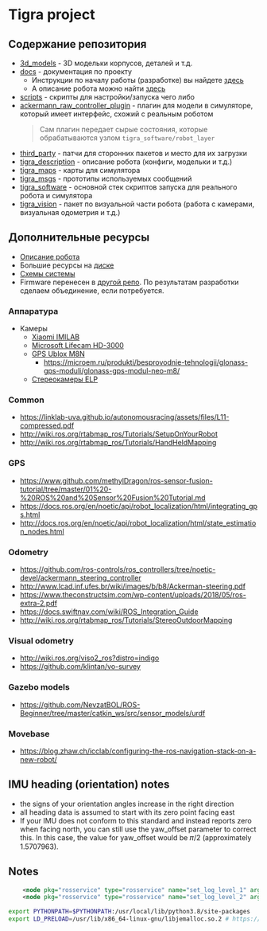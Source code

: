 # Tigra project

## Содержание репозитория

- [3d_models](3d_models) - 3D модельки корпусов, деталей и т.д.
- [docs](docs) - документация по проекту
    - Инструкции по началу работы (разработке) вы найдете [здесь](docs/DEVELOPMENT.md)
    - А описание робота можно найти [здесь](docs/DESCRIPTION.md)
- [scripts](scripts) - скрипты для настройки/запуска чего либо
- [ackermann_raw_controller_plugin](ackermann_raw_controller_plugin) - плагин для модели в симуляторе, который имеет интерфейс, схожий с реальным роботом
    > Сам плагин передает сырые состояния, которые обрабатываются узлом `tigra_software/robot_layer`
- [third_party](third_party) - патчи для сторонних пакетов и место для их загрузки
- [tigra_description](tigra_description) - описание робота (конфиги, модельки и т.д.)
- [tigra_maps](tigra_maps) - карты для симулятора
- [tigra_msgs](tigra_msgs) - прототипы используемых сообщений
- [tigra_software](tigra_software) - основной стек скриптов запуска для реального робота и симулятора
- [tigra_vision](tigra_vision) - пакет по визуальной части робота (работа с камерами, визуальная одометрия и т.д.)

## Дополнительные ресурсы

- [Описание робота](https://lavish-podium-945.notion.site/Tigra-c740280f21394deb8394ce08008f9b60)
- Большие ресурсы на [диске](https://disk.yandex.ru/d/1sRPly7asQT_Gg)
- [Схемы системы](docs/Schemes.drawio)
- Firmware перенесен в [другой репо](https://github.com/lsd-maddrive/tigra-firmware). По результатам разработки сделаем объединение, если потребуется.


### Аппаратура

- Камеры
    - [Xiaomi IMILAB](https://market.yandex.ru/product--veb-kamera-xiaomi-imilab-chernyi/668572011?cpa=1&sku=100956420730)
    - [Microsoft Lifecam HD-3000](https://www.microsoft.com/ru-ru/accessories/products/webcams/lifecam-hd-3000)
    - [GPS Ublox M8N](https://www.u-blox.com/en/product/neo-m8-series)
        - https://microem.ru/produkti/besprovodnie-tehnologii/glonass-gps-moduli/glonass-gps-modul-neo-m8/
    - [Cтереокамеры ELP](http://www.elpcctv.com/elp-720p-cmos-ov9712-sensor-mjpeg-yuy2-dual-lens-stereo-usb-camera-module-with-uvc-for-robot-vision-p-135.html)

### Common

- https://linklab-uva.github.io/autonomousracing/assets/files/L11-compressed.pdf
- http://wiki.ros.org/rtabmap_ros/Tutorials/SetupOnYourRobot
- http://wiki.ros.org/rtabmap_ros/Tutorials/HandHeldMapping

### GPS

- https://www.github.com/methylDragon/ros-sensor-fusion-tutorial/tree/master/01%20-%20ROS%20and%20Sensor%20Fusion%20Tutorial.md
- https://docs.ros.org/en/noetic/api/robot_localization/html/integrating_gps.html
- http://docs.ros.org/en/noetic/api/robot_localization/html/state_estimation_nodes.html

### Odometry

- https://github.com/ros-controls/ros_controllers/tree/noetic-devel/ackermann_steering_controller
- http://www.lcad.inf.ufes.br/wiki/images/b/b8/Ackerman-steering.pdf
- https://www.theconstructsim.com/wp-content/uploads/2018/05/ros-extra-2.pdf
- https://docs.swiftnav.com/wiki/ROS_Integration_Guide
- http://wiki.ros.org/rtabmap_ros/Tutorials/StereoOutdoorMapping

### Visual odometry

- http://wiki.ros.org/viso2_ros?distro=indigo
- https://github.com/klintan/vo-survey

### Gazebo models

- https://github.com/NevzatBOL/ROS-Beginner/tree/master/catkin_ws/src/sensor_models/urdf

### Movebase

- https://blog.zhaw.ch/icclab/configuring-the-ros-navigation-stack-on-a-new-robot/


## IMU heading (orientation) notes

- the signs of your orientation angles increase in the right direction
- all heading data is assumed to start with its zero point facing east
- If your IMU does not conform to this standard and instead reports zero when facing north, you can still use the yaw_offset parameter to correct this. In this case, the value for yaw_offset would be 𝜋/2 (approximately 1.5707963).


## Notes

```xml
    <node pkg="rosservice" type="rosservice" name="set_log_level_1" args="call --wait /tigra/rosserial_server/set_logger_level 'ros.rosserial_server' 'debug'" />
    <node pkg="rosservice" type="rosservice" name="set_log_level_2" args="call --wait /tigra/rosserial_server/set_logger_level 'ros.roscpp' 'debug'" />
```

```bash
export PYTHONPATH=$PYTHONPATH:/usr/local/lib/python3.8/site-packages
export LD_PRELOAD=/usr/lib/x86_64-linux-gnu/libjemalloc.so.2 # https://github.com/SteveMacenski/spatio_temporal_voxel_layer/issues/167
```

